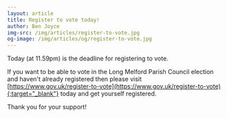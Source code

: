 ```yaml
---
layout: article
title: Register to vote today!
author: Ben Joyce
img-src: /img/articles/register-to-vote.jpg
og-image: /img/articles/og/register-to-vote.jpg
---
```

Today (at 11.59pm) is the deadline for registering to vote.

If you want to be able to vote in the Long Melford Parish Council election and haven't already registered then please visit [https://www.gov.uk/register-to-vote](https://www.gov.uk/register-to-vote){:target="_blank"} today and get yourself registered.

Thank you for your support!